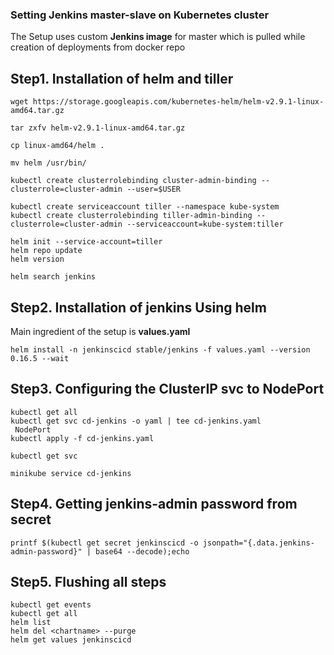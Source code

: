 ### Setting Jenkins master-slave on Kubernetes cluster

The Setup uses custom **Jenkins image**  for master which is pulled while creation of deployments from docker repo

## Step1. Installation of helm and tiller

```
wget https://storage.googleapis.com/kubernetes-helm/helm-v2.9.1-linux-amd64.tar.gz

tar zxfv helm-v2.9.1-linux-amd64.tar.gz

cp linux-amd64/helm .

mv helm /usr/bin/

kubectl create clusterrolebinding cluster-admin-binding --clusterrole=cluster-admin --user=$USER

kubectl create serviceaccount tiller --namespace kube-system 	
kubectl create clusterrolebinding tiller-admin-binding --clusterrole=cluster-admin --serviceaccount=kube-system:tiller

helm init --service-account=tiller
helm repo update
helm version

helm search jenkins
```

## Step2. Installation of **jenkins Using helm**
Main ingredient of the setup is **values.yaml**
```
helm install -n jenkinscicd stable/jenkins -f values.yaml --version 0.16.5 --wait
```

## Step3. Configuring the ClusterIP svc to NodePort

```
kubectl get all
kubectl get svc cd-jenkins -o yaml | tee cd-jenkins.yaml
 NodePort
kubectl apply -f cd-jenkins.yaml

kubectl get svc

minikube service cd-jenkins
```

## Step4. Getting jenkins-admin password from **secret**

```
printf $(kubectl get secret jenkinscicd -o jsonpath="{.data.jenkins-admin-password}" | base64 --decode);echo
```

## Step5. Flushing all steps
```
kubectl get events
kubectl get all
helm list
helm del <chartname> --purge
helm get values jenkinscicd
```